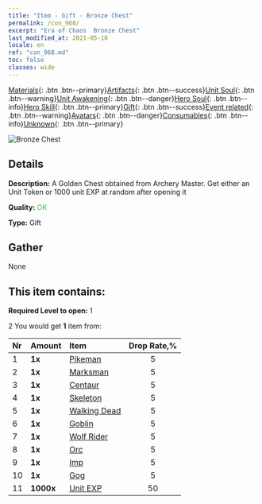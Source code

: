 ```yaml
---
title: "Item - Gift - Bronze Chest"
permalink: /con_968/
excerpt: "Era of Chaos  Bronze Chest"
last_modified_at: 2021-05-18
locale: en
ref: "con_968.md"
toc: false
classes: wide
---
```

 [Materials](/Items/){: .btn .btn--primary}[Artifacts](/Items/Artifacts/){: .btn .btn--success}[Unit Soul](/Items/UnitSoul/){: .btn .btn--warning}[Unit Awakening](/Items/UnitAwakening/){: .btn .btn--danger}[Hero Soul](/Items/HeroSoul/){: .btn .btn--info}[Hero Skill](/Items/HeroSkill/){: .btn .btn--primary}[Gift](/Items/Gift/){: .btn .btn--success}[Event related](/Items/Events/){: .btn .btn--warning}[Avatars](/Items/Avatars/){: .btn .btn--danger}[Consumables](/Items/Consumables/){: .btn .btn--info}[Unknown](/Items/Unknown/){: .btn .btn--primary}

 ![Bronze Chest](/images/t/i_50001.png)

## Details
 **Description:** A Golden Chest obtained from Archery Master. Get either an Unit Token or 1000 unit EXP at random after opening it

 **Quality:** <span style="color: #32CD32">OK</span>

 **Type:** Gift

## Gather

  None

## This item contains:

 **Required Level to open:** 1

 2 You would get **1** item  from:

  | Nr | Amount |     Item    | Drop Rate,% |
  |:---|:-------|:------------|:---------:|
  | 1 |  **1x** | [Pikeman](/Items/unt_190/) | 5 | 
  | 2 |  **1x** | [Marksman](/Items/unt_191/) | 5 | 
  | 3 |  **1x** | [Centaur](/Items/unt_199/) | 5 | 
  | 4 |  **1x** | [Skeleton](/Items/unt_208/) | 5 | 
  | 5 |  **1x** | [Walking Dead](/Items/unt_209/) | 5 | 
  | 6 |  **1x** | [Goblin](/Items/unt_217/) | 5 | 
  | 7 |  **1x** | [Wolf Rider](/Items/unt_218/) | 5 | 
  | 8 |  **1x** | [Orc](/Items/unt_219/) | 5 | 
  | 9 |  **1x** | [Imp](/Items/unt_226/) | 5 | 
  | 10 |  **1x** | [Gog](/Items/unt_227/) | 5 | 
  | 11 |  **1000x** | [Unit EXP](/Items/con_902/) | 50 | 
